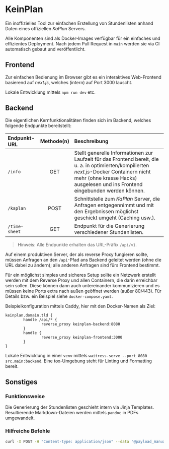 # KeinPlan

Ein inoffizielles Tool zur einfachen Erstellung von Stundenlisten anhand Daten
eines offiziellen *KaPlan* Servers.

Alle Komponenten sind als Docker-Images verfügbar für ein einfaches und
effizientes Deployment. Nach jedem Pull Request in `main` werden sie via CI
automatisch gebaut und veröffentlicht.

## Frontend

Zur einfachen Bedienung im Browser gibt es ein interaktives Web-Frontend
basierend auf *next.js*, welches (intern) auf Port 3000 lauscht.

Lokale Entwicklung mittels `npm run dev` etc.

## Backend

Die eigentlichen Kernfunktionalitäten finden sich im Backend, welches folgende
Endpunkte bereitstellt:

|Endpunkt-URL|Methode(n)|Beschreibung|
|:---|:-:|:--|
|`/info`|GET|Stellt generelle Informationen zur Laufzeit für das Frontend bereit, die u. a. in optimierten/kompilierten *next.js*-Docker Containern nicht mehr (ohne krasse Hacks) ausgelesen und ins Frontend eingebunden werden können.|
|`/kaplan`|POST|Schnittstelle zum *KaPlan* Server, die Anfragen entgegennimmt und mit den Ergebnissen möglichst geschickt umgeht (Caching usw.).|
|`/time-sheet`|GET|Endpunkt für die Generierung verschiedener Stundenlisten.|

> Hinweis: Alle Endpunkte erhalten das URL-Präfix `/api/v1`.

Auf einem produktiven Server, der als reverse Proxy fungieren sollte, müssen
Anfragen an den `/api`-Pfad ans Backend geleitet werden (ohne die URL dabei zu
ändern); alle anderen Anfragen sind fürs Frontend bestimmt.

Für ein möglichst simples und sicheres Setup sollte ein Netzwerk erstellt werden
mit dem Reverse Proxy und allen Containern, die darin erreichbar sein sollen.
Diese können dann auch untereinander kommunizieren und es müssen keine Ports
extra nach außen geöffnet werden (außer 80/443). Für Details bzw. ein Beispiel
siehe `docker-compose.yaml`.

Beispielkonfiguration mittels Caddy, hier mit den Docker-Namen als Ziel:

```Caddyfile
keinplan.domain.tld {
        handle /api/* {
                reverse_proxy keinplan-backend:8080
        }
        handle {
                reverse_proxy keinplan-frontend:3000
        }
}
```

Lokale Entwicklung in einer `venv` mittels `waitress-serve --port 8080
src.main:backend`. Eine tox-Umgebung steht für Linting und Formatting bereit.

## Sonstiges

### Funktionsweise

Die Generierung der Stundenlisten geschieht intern via Jinja Templates.
Resultierende Markdown-Dateien werden mittels `pandoc` in PDFs umgewandelt.

### Hilfreiche Befehle

```sh
curl -X POST -H "Content-type: application/json" --data "@payload_manual.json" http://127.0.0.1:8080/time-sheet/weekly/pdf?nofooter > out.pdf
```
